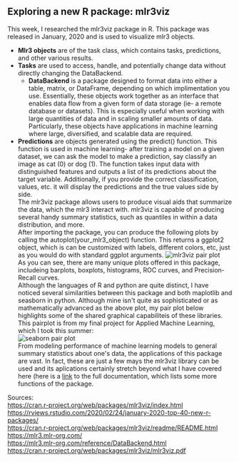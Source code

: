 ## Exploring a new R package: mlr3viz
This week, I researched the mlr3viz package in R. This package was released in January, 2020 and is used to visualize mlr3 objects.<br/>
- **Mlr3 objects** are of the task class, which contains tasks, predictions, and other various results.<br/>
- **Tasks** are used to access, handle, and potentially change data without directly changing the DataBackend.<br/>
  - **DataBackend** is a package designed to format data into either a table, matrix, or DataFrame, depending on which implimentation you use.
Essentially, these objects work together as an interface that enables data flow from a given form of data storage (ie- a remote database or datasets). This is especially useful when working with large quantities of data and in scaling smaller amounts of data. Particularly, these objects have applications in machine learning where large, diversified, and scalable data are required.<br/>
- **Predictions** are objects generated using the predict() function. This function is used in machine learning- after training a model on a given dataset, we can ask the model to make a prediction, say classify an image as cat (0) or dog (1). The function takes input data with distinguished features and outputs a list of its predictions about the target variable. Additionally, if you provide the correct classification, values, etc. it will display the predictions and the true values side by side.<br/>
The mlr3viz package allows users to produce visual aids that summarize the data, which the mlr3 interact with. mlr3viz is capable of producing several handy summary statistics, such as quantiles in within a data distribution, and more.<br/>
After importing the package, you can produce the following plots by calling the autoplot(your_mlr3_object) function. This returns a ggplot2 object, which is can be customized with labels, different colors, etc, just as you would do with standard ggplot arguments.
![mlr3viz pair plot](https://rviews.rstudio.com/2020/02/24/january-2020-top-40-new-r-packages/mlr3viz.png)<br/>
As you can see, there are many unique plots offered in this package, includeing barplots, boxplots, histograms, ROC curves, and Precision-Recall curves.<br/>
Although the languages of R and python are quite distinct, I have noticed several similarities between this package and both maplotlib and seasborn in python. Although mine isn't quite as sophisticated or as mathematically advanced as the above plot, my pair plot below highlights some of the shared graphical capabiliteis of these libraries. <br/>
This pairplot is from my final project for Applied Machine Learning, which I took this summer:<br/>
![seaborn pair plot](https://aeraposo.github.io/Data-440-Raposo/pair_plot_example.png)<br/>
From modeling performance of machine learning models to general summary statistics about one's data, the applications of this package are vast. In fact, these are just a few mays the mlr3viz library can be used and its aplications certainly stretch beyond what I have covered here (here is a [link](https://cran.r-project.org/web/packages/mlr3viz/mlr3viz.pdf) to the full documentation, which lists some more functions of the package.<br/>

Sources:<br/>
https://cran.r-project.org/web/packages/mlr3viz/index.html <br/>
https://rviews.rstudio.com/2020/02/24/january-2020-top-40-new-r-packages/ <br/>
https://cran.r-project.org/web/packages/mlr3viz/readme/README.html <br/>
https://mlr3.mlr-org.com/ <br/>
https://mlr3.mlr-org.com/reference/DataBackend.html <br/>
https://cran.r-project.org/web/packages/mlr3viz/mlr3viz.pdf <br/>
